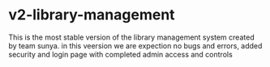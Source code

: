 # v2-library-management
This is the most stable version of the library management system created by team sunya. in this veersion we are expection no bugs and errors, added security and login page with completed admin access and controls
